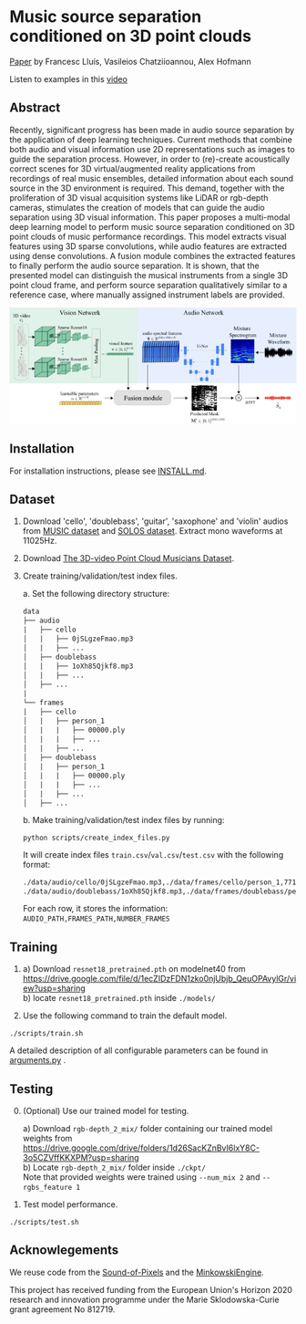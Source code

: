 # Music source separation conditioned on 3D point clouds

[Paper](https://arxiv.org/abs/2102.02028) by Francesc Lluís, Vasileios Chatziioannou, Alex Hofmann

Listen to examples in this [video](https://youtu.be/O3IjL8oDAlg)

## Abstract
Recently, significant progress has been made in audio source separation by the application of deep learning techniques. Current methods that combine both audio and visual information use 2D representations such as images to guide the separation process. However, in order to (re)-create acoustically correct scenes for 3D virtual/augmented reality applications from recordings of real music ensembles, detailed information about each sound source in the 3D environment is required. This demand, together with the proliferation of 3D visual acquisition systems like LiDAR or rgb-depth cameras, stimulates the creation of models that can guide the audio separation using 3D visual information. This paper proposes a multi-modal deep learning model to perform music source separation conditioned on 3D point clouds of music performance recordings. This model extracts visual features using 3D sparse convolutions, while audio features are extracted using dense convolutions. A fusion module combines the extracted features to finally perform the audio source separation. It is shown, that the presented model can distinguish the musical instruments from a single 3D point cloud frame, and perform source separation qualitatively similar to a reference case, where manually assigned instrument labels are provided.

![diagram](img/diagram.png)

## Installation
For installation instructions, please see [INSTALL.md](INSTALL.md).

## Dataset
1. Download 'cello', 'doublebass', 'guitar', 'saxophone' and 'violin' audios from [MUSIC dataset](https://github.com/roudimit/MUSIC_dataset) and [SOLOS dataset](https://github.com/JuanFMontesinos/Solos).
Extract mono waveforms at 11025Hz.

2. Download [The 3D-video Point Cloud Musicians Dataset](https://zenodo.org/record/4812952).

3. Create training/validation/test index files.

    a. Set the following directory structure:
    ```
    data
    ├── audio
    |   ├── cello
    │   |   ├── 0jSLgzeFmao.mp3
    │   |   ├── ...
    │   ├── doublebass
    │   |   ├── 1oXh85Qjkf8.mp3
    │   |   ├── ...
    │   ├── ...
    |
    └── frames
    |   ├── cello
    │   |   ├── person_1
    │   |   |   ├── 00000.ply
    │   |   |   ├── ...
    │   |   ├── ...
    │   ├── doublebass
    │   |   ├── person_1
    │   |   |   ├── 00000.ply
    │   |   |   ├── ...
    │   |   ├── ...
    │   ├── ...
    ```

    b. Make training/validation/test index files by running:
    ```
    python scripts/create_index_files.py
    ```
    It will create index files ```train.csv```/```val.csv```/```test.csv``` with the following format:
    ```
    ./data/audio/cello/0jSLgzeFmao.mp3,./data/frames/cello/person_1,771
    ./data/audio/doublebass/1oXh85Qjkf8.mp3,./data/frames/doublebass/person_5,740
    ```
    For each row, it stores the information: ```AUDIO_PATH,FRAMES_PATH,NUMBER_FRAMES```


## Training

1. a) Download ```resnet18_pretrained.pth``` on modelnet40 from https://drive.google.com/file/d/1ecZIDzFDN1zko0njUbjb_QeuOPAvylGr/view?usp=sharing \
b) locate ```resnet18_pretrained.pth``` inside ```./models/```

2. Use the following command to train the default model.
```
./scripts/train.sh
```
A detailed description of all configurable parameters can be found in [arguments.py](arguments.py) .

## Testing

0. (Optional) Use our trained model for testing.

    a) Download ```rgb-depth_2_mix/``` folder containing our trained model weights from https://drive.google.com/drive/folders/1d26SacKZnBvI6lxY8C-3o5CZVffKKXPM?usp=sharing \
    b) Locate ```rgb-depth_2_mix/``` folder inside ```./ckpt/``` \
    Note that provided weights were trained using ```--num_mix 2``` and ```--rgbs_feature 1```

1. Test model performance.
```
./scripts/test.sh
```

## Acknowlegements
We reuse code from the [Sound-of-Pixels](https://github.com/hangzhaomit/Sound-of-Pixels) and the [MinkowskiEngine](https://github.com/NVIDIA/MinkowskiEngine).

This project has received funding from the European Union's Horizon 2020 research and innovation programme under the Marie Sklodowska-Curie grant agreement No 812719.
